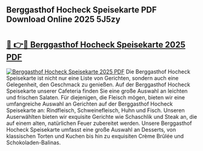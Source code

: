 ## Berggasthof Hocheck Speisekarte PDF Download Online 2025 5J5zy

# <h2><a href="http://gcaclf.nevu.top/?p=Berggasthof+Hocheck+Speisekarte">🔗 👉🔴 Berggasthof Hocheck Speisekarte 2025 PDF</a></h2>

[![Berggasthof Hocheck Speisekarte 2025 PDF](https://i.imgur.com/dBaPXMq.png)](http://gcaclf.nevu.top/?p=Berggasthof+Hocheck+Speisekarte)
Die Berggasthof Hocheck Speisekarte ist nicht nur eine Liste von Gerichten, sondern auch eine Gelegenheit, den Geschmack zu genießen. Auf der Berggasthof Hocheck Speisekarte unserer Cafeteria finden Sie eine große Auswahl an leichten und frischen Salaten. Für diejenigen, die Fleisch mögen, bieten wir eine umfangreiche Auswahl an Gerichten auf der Berggasthof Hocheck Speisekarte an: Rindfleisch, Schweinefleisch, Huhn und Fisch. Unseren Auserwählten bieten wir exquisite Gerichte wie Schaschlik und Steak an, die auf einem alten, natürlichen Feuer zubereitet werden. Unsere Berggasthof Hocheck Speisekarte umfasst eine große Auswahl an Desserts, von klassischen Torten und Kuchen bis hin zu exquisiten Crème Brûlée und Schokoladen-Balinas.
